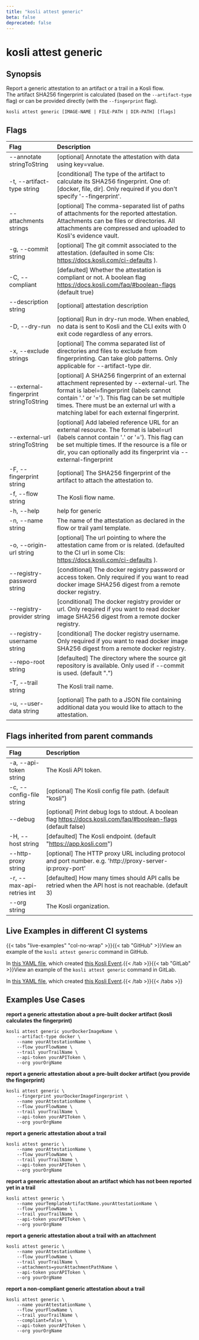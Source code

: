 ```yaml
---
title: "kosli attest generic"
beta: false
deprecated: false
---
```


# kosli attest generic

## Synopsis

Report a generic attestation to an artifact or a trail in a Kosli flow.  
The artifact SHA256 fingerprint is calculated (based on the `--artifact-type` flag) or can be provided directly (with the `--fingerprint` flag).

```shell
kosli attest generic [IMAGE-NAME | FILE-PATH | DIR-PATH] [flags]
```

## Flags
| Flag | Description |
| :--- | :--- |
|        --annotate stringToString  |  [optional] Annotate the attestation with data using key=value.  |
|    -t, --artifact-type string  |  [conditional] The type of the artifact to calculate its SHA256 fingerprint. One of: [docker, file, dir]. Only required if you don't specify '--fingerprint'.  |
|        --attachments strings  |  [optional] The comma-separated list of paths of attachments for the reported attestation. Attachments can be files or directories. All attachments are compressed and uploaded to Kosli's evidence vault.  |
|    -g, --commit string  |  [optional] The git commit associated to the attestation. (defaulted in some CIs: https://docs.kosli.com/ci-defaults ).  |
|    -C, --compliant  |  [defaulted] Whether the attestation is compliant or not. A boolean flag https://docs.kosli.com/faq/#boolean-flags (default true)  |
|        --description string  |  [optional] attestation description  |
|    -D, --dry-run  |  [optional] Run in dry-run mode. When enabled, no data is sent to Kosli and the CLI exits with 0 exit code regardless of any errors.  |
|    -x, --exclude strings  |  [optional] The comma separated list of directories and files to exclude from fingerprinting. Can take glob patterns. Only applicable for --artifact-type dir.  |
|        --external-fingerprint stringToString  |  [optional] A SHA256 fingerprint of an external attachment represented by --external-url. The format is label=fingerprint (labels cannot contain '.' or '='). This flag can be set multiple times. There must be an external url with a matching label for each external fingerprint.  |
|        --external-url stringToString  |  [optional] Add labeled reference URL for an external resource. The format is label=url (labels cannot contain '.' or '='). This flag can be set multiple times. If the resource is a file or dir, you can optionally add its fingerprint via --external-fingerprint  |
|    -F, --fingerprint string  |  [optional] The SHA256 fingerprint of the artifact to attach the attestation to.  |
|    -f, --flow string  |  The Kosli flow name.  |
|    -h, --help  |  help for generic  |
|    -n, --name string  |  The name of the attestation as declared in the flow or trail yaml template.  |
|    -o, --origin-url string  |  [optional] The url pointing to where the attestation came from or is related. (defaulted to the CI url in some CIs: https://docs.kosli.com/ci-defaults ).  |
|        --registry-password string  |  [conditional] The docker registry password or access token. Only required if you want to read docker image SHA256 digest from a remote docker registry.  |
|        --registry-provider string  |  [conditional] The docker registry provider or url. Only required if you want to read docker image SHA256 digest from a remote docker registry.  |
|        --registry-username string  |  [conditional] The docker registry username. Only required if you want to read docker image SHA256 digest from a remote docker registry.  |
|        --repo-root string  |  [defaulted] The directory where the source git repository is available. Only used if --commit is used. (default ".")  |
|    -T, --trail string  |  The Kosli trail name.  |
|    -u, --user-data string  |  [optional] The path to a JSON file containing additional data you would like to attach to the attestation.  |


## Flags inherited from parent commands
| Flag | Description |
| :--- | :--- |
|    -a, --api-token string  |  The Kosli API token.  |
|    -c, --config-file string  |  [optional] The Kosli config file path. (default "kosli")  |
|        --debug  |  [optional] Print debug logs to stdout. A boolean flag https://docs.kosli.com/faq/#boolean-flags (default false)  |
|    -H, --host string  |  [defaulted] The Kosli endpoint. (default "https://app.kosli.com")  |
|        --http-proxy string  |  [optional] The HTTP proxy URL including protocol and port number. e.g. 'http://proxy-server-ip:proxy-port'  |
|    -r, --max-api-retries int  |  [defaulted] How many times should API calls be retried when the API host is not reachable. (default 3)  |
|        --org string  |  The Kosli organization.  |


## Live Examples in different CI systems

{{< tabs "live-examples" "col-no-wrap" >}}{{< tab "GitHub" >}}View an example of the `kosli attest generic` command in GitHub.

In [this YAML file](https://app.kosli.com/api/v2/livedocs/cyber-dojo/yaml?ci=github&command=kosli+attest+generic), which created [this Kosli Event](https://app.kosli.com/api/v2/livedocs/cyber-dojo/event?ci=github&command=kosli+attest+generic).{{< /tab >}}{{< tab "GitLab" >}}View an example of the `kosli attest generic` command in GitLab.

In [this YAML file](https://app.kosli.com/api/v2/livedocs/cyber-dojo/yaml?ci=gitlab&command=kosli+attest+generic), which created [this Kosli Event](https://app.kosli.com/api/v2/livedocs/cyber-dojo/event?ci=gitlab&command=kosli+attest+generic).{{< /tab >}}{{< /tabs >}}

## Examples Use Cases

**report a generic attestation about a pre-built docker artifact (kosli calculates the fingerprint)**

```shell
kosli attest generic yourDockerImageName \
	--artifact-type docker \
	--name yourAttestationName \
	--flow yourFlowName \
	--trail yourTrailName \
	--api-token yourAPIToken \
	--org yourOrgName

```

**report a generic attestation about a pre-built docker artifact (you provide the fingerprint)**

```shell
kosli attest generic \
	--fingerprint yourDockerImageFingerprint \
	--name yourAttestationName \
	--flow yourFlowName \
	--trail yourTrailName \
	--api-token yourAPIToken \
	--org yourOrgName

```

**report a generic attestation about a trail**

```shell
kosli attest generic \
	--name yourAttestationName \
	--flow yourFlowName \
	--trail yourTrailName \
	--api-token yourAPIToken \
	--org yourOrgName

```

**report a generic attestation about an artifact which has not been reported yet in a trail**

```shell
kosli attest generic \
	--name yourTemplateArtifactName.yourAttestationName \
	--flow yourFlowName \
	--trail yourTrailName \
	--api-token yourAPIToken \
	--org yourOrgName

```

**report a generic attestation about a trail with an attachment**

```shell
kosli attest generic \
	--name yourAttestationName \
	--flow yourFlowName \
	--trail yourTrailName \
	--attachments=yourAttachmentPathName \
	--api-token yourAPIToken \
	--org yourOrgName

```

**report a non-compliant generic attestation about a trail**

```shell
kosli attest generic \
	--name yourAttestationName \
	--flow yourFlowName \
	--trail yourTrailName \
	--compliant=false \
	--api-token yourAPIToken \
	--org yourOrgName
```

